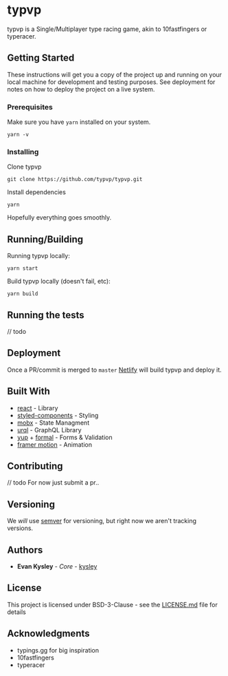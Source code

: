 # typvp

typvp is a Single/Multiplayer type racing game, akin to 10fastfingers or typeracer.

## Getting Started

These instructions will get you a copy of the project up and running on your local machine for development and testing purposes. See deployment for notes on how to deploy the project on a live system.

### Prerequisites

Make sure you have `yarn` installed on your system.

```
yarn -v
```

### Installing

Clone typvp

```
git clone https://github.com/typvp/typvp.git
```

Install dependencies

```
yarn
```

Hopefully everything goes smoothly.

## Running/Building

Running typvp locally:

```
yarn start
```

Build typvp locally (doesn't fail, etc):

```
yarn build
```


## Running the tests

// todo

## Deployment

Once a PR/commit is merged to `master` [Netlify](https://netlify.com) will build typvp and deploy it.

## Built With

* [react](http://www.dropwizard.io/1.0.2/docs/) - Library
* [styled-components](https://maven.apache.org/) - Styling
* [mobx](https://rometools.github.io/rome/) - State Managment
* [urql](https://github.com/FormidableLabs/urql) - GraphQL Library
* [yup](https://github.com/jquense/yup) + [formal](https://github.com/kevinwolfcr/formal) - Forms & Validation
* [framer motion](https://www.framer.com/api/motion/) - Animation

## Contributing

// todo
For now just submit a pr..

## Versioning

We _will_ use [semver](http://semver.org/) for versioning, but right now we aren't tracking versions.

## Authors

* **Evan Kysley** - *Core* - [kysley](https://github.com/kysley)

## License

This project is licensed under BSD-3-Clause - see the [LICENSE.md](LICENSE.md) file for details

## Acknowledgments

* typings.gg for big inspiration
* 10fastfingers
* typeracer
